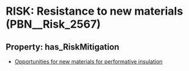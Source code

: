 # RISK: __Resistance to new materials__ (PBN__Risk_2567)

## Property: has_RiskMitigation

* [Opportunities for new materials for performative insulation](PBN__Mitigation_419)

